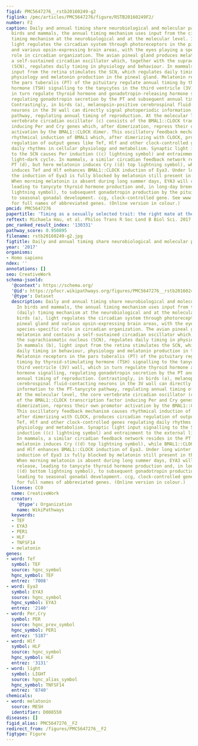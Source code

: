 ```yaml
---
figid: PMC5647276__rstb20160249-g2
figlink: /pmc/articles/PMC5647276/figure/RSTB20160249F2/
number: F2
caption: Daily and annual timing share neurobiological and molecular pathways. In
  birds and mammals, the annual timing mechanism uses input from the circadian (daily)
  timing mechanism at the neurobiological and at the molecular level. In birds (a),
  light regulates the circadian system through photoreceptors in the pineal gland
  and various opsin-expressing brain areas, with the eyes playing a species-specific
  role in circadian organization. The avian pineal gland produces melatonin and contains
  a self-sustained circadian oscillator which, together with the suprachiasmatic nucleus
  (SCN), regulates daily timing in physiology and behaviour. In mammals (b), light
  input from the retina stimulates the SCN, which regulates daily timing in behaviour,
  physiology and melatonin production in the pineal gland. Melatonin receptors in
  the pars tuberalis (PT) of the pituitary regulate annual timing by thyroid-stimulating
  hormone (TSH) signalling to the tanycytes in the third ventricle (3V) wall, which
  in turn regulate thyroid hormone and gonadotropin-releasing hormone signalling,
  regulating gonadotropin secretion by the PT and subsequent annual timing of reproduction.
  Contrastingly, in birds (a), melanopsin-positive cerebrospinal fluid-contacting
  neurons in the 3V wall can directly signal photoperiodic information to the PT-tanycyte
  pathway, regulating annual timing of reproduction. At the molecular level, the core
  vertebrate circadian oscillator (c) consists of the BMAL1::CLOCK transcription factor
  inducing Per and Cry genes which, after dimerization, repress their own promotor
  activation by the BMAL1::CLOCK dimer. This oscillatory feedback mechanism causes
  rhythmical induction of BMAL1 which, after dimerizing with CLOCK, produces circadian
  regulation of output genes like Tef, Hlf and other clock-controlled genes regulating
  daily rhythms in cellular physiology and metabolism. Synaptic light input signalling
  to the SCN causes Per induction ((c) lightning symbol) and entrainment to the external
  light–dark cycle. In mammals, a similar circadian feedback network resides in the
  PT (d), but here melatonin induces Cry ((d) top lightning symbol), while BMAL1::CLOCK
  induces Tef and Hlf enhances BMAL1::CLOCK induction of Eya3. Under long winter nights,
  the induction of Eya3 is fully blocked by melatonin still present in the morning.
  When morning melatonin is absent during long summer days, EYA3 will cause TSH release,
  leading to tanycyte thyroid hormone production and, in long-day breeders ((d) bottom
  lightning symbol), to subsequent gonadotropin production by the pituitary, leading
  to seasonal gonadal development. ccg, clock-controlled gene. See www.genecards.org
  for full names of abbreviated genes. (Online version in colour.)
pmcid: PMC5647276
papertitle: 'Timing as a sexually selected trait: the right mate at the right moment.'
reftext: Michaela Hau, et al. Philos Trans R Soc Lond B Biol Sci. 2017 Nov 19;372(1734):20160249.
pmc_ranked_result_index: '130331'
pathway_score: 0.950895
filename: rstb20160249-g2.jpg
figtitle: Daily and annual timing share neurobiological and molecular pathways
year: '2017'
organisms:
- Homo sapiens
ndex: ''
annotations: []
seo: CreativeWork
schema-jsonld:
  '@context': https://schema.org/
  '@id': https://pfocr.wikipathways.org/figures/PMC5647276__rstb20160249-g2.html
  '@type': Dataset
  description: Daily and annual timing share neurobiological and molecular pathways.
    In birds and mammals, the annual timing mechanism uses input from the circadian
    (daily) timing mechanism at the neurobiological and at the molecular level. In
    birds (a), light regulates the circadian system through photoreceptors in the
    pineal gland and various opsin-expressing brain areas, with the eyes playing a
    species-specific role in circadian organization. The avian pineal gland produces
    melatonin and contains a self-sustained circadian oscillator which, together with
    the suprachiasmatic nucleus (SCN), regulates daily timing in physiology and behaviour.
    In mammals (b), light input from the retina stimulates the SCN, which regulates
    daily timing in behaviour, physiology and melatonin production in the pineal gland.
    Melatonin receptors in the pars tuberalis (PT) of the pituitary regulate annual
    timing by thyroid-stimulating hormone (TSH) signalling to the tanycytes in the
    third ventricle (3V) wall, which in turn regulate thyroid hormone and gonadotropin-releasing
    hormone signalling, regulating gonadotropin secretion by the PT and subsequent
    annual timing of reproduction. Contrastingly, in birds (a), melanopsin-positive
    cerebrospinal fluid-contacting neurons in the 3V wall can directly signal photoperiodic
    information to the PT-tanycyte pathway, regulating annual timing of reproduction.
    At the molecular level, the core vertebrate circadian oscillator (c) consists
    of the BMAL1::CLOCK transcription factor inducing Per and Cry genes which, after
    dimerization, repress their own promotor activation by the BMAL1::CLOCK dimer.
    This oscillatory feedback mechanism causes rhythmical induction of BMAL1 which,
    after dimerizing with CLOCK, produces circadian regulation of output genes like
    Tef, Hlf and other clock-controlled genes regulating daily rhythms in cellular
    physiology and metabolism. Synaptic light input signalling to the SCN causes Per
    induction ((c) lightning symbol) and entrainment to the external light–dark cycle.
    In mammals, a similar circadian feedback network resides in the PT (d), but here
    melatonin induces Cry ((d) top lightning symbol), while BMAL1::CLOCK induces Tef
    and Hlf enhances BMAL1::CLOCK induction of Eya3. Under long winter nights, the
    induction of Eya3 is fully blocked by melatonin still present in the morning.
    When morning melatonin is absent during long summer days, EYA3 will cause TSH
    release, leading to tanycyte thyroid hormone production and, in long-day breeders
    ((d) bottom lightning symbol), to subsequent gonadotropin production by the pituitary,
    leading to seasonal gonadal development. ccg, clock-controlled gene. See www.genecards.org
    for full names of abbreviated genes. (Online version in colour.)
  license: CC0
  name: CreativeWork
  creator:
    '@type': Organization
    name: WikiPathways
  keywords:
  - TEF
  - EYA3
  - PER1
  - HLF
  - TNFSF14
  - melatonin
genes:
- word: Tef
  symbol: TEF
  source: hgnc_symbol
  hgnc_symbol: TEF
  entrez: '7008'
- word: Eya3
  symbol: EYA3
  source: hgnc_symbol
  hgnc_symbol: EYA3
  entrez: '2140'
- word: Per,Cry
  symbol: PER
  source: hgnc_prev_symbol
  hgnc_symbol: PER1
  entrez: '5187'
- word: Hlf
  symbol: HLF
  source: hgnc_symbol
  hgnc_symbol: HLF
  entrez: '3131'
- word: light
  symbol: LIGHT
  source: hgnc_alias_symbol
  hgnc_symbol: TNFSF14
  entrez: '8740'
chemicals:
- word: melatonin
  source: MESH
  identifier: D008550
diseases: []
figid_alias: PMC5647276__F2
redirect_from: /figures/PMC5647276__F2
figtype: Figure
---
```

